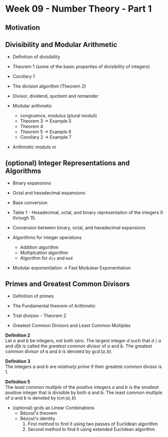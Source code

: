 # Week 09 - Number Theory - Part 1

## Motivation


## Divisibility and Modular Arithmetic

- Definition of divisibility

- Theorem 1 (some of the basic properties of divisibility of integers)
- Corollary 1

- The division algorithm (Theorem 2)

- Divisor, dividend, quotient and remainder

- Modular arithmetic
  - congruence, modulus (plural moduli)
  - Theorem 3 -> Example 5
  - Theorem 4
  - Theorem 5 -> Example 6
  - Corollary 2 -> Example 7

- Arithmetic modulo $m$

## (optional) Integer Representations and Algorithms

- Binary expansions
- Octal and hexadecimal expansions
- Base conversion

- Table 1 - Hexadecimal, octal, and binary representaiton of the integers 0 
  through 15.

- Conversion between binary, octal, and hexadecimal expansions

- Algorithms for integer operations
  - Addition algorithm
  - Multiplcation algorithm
  - Algorithm for `div` and `mod`
- Modular exponentiation -> Fast Modulear Exponentiation

## Primes and Greatest Common Divisors

- Definition of primes

- The Fundamental theorem of Arithmetic

- Trial division - Theorem 2

- Greatest Common Divisors and Least Common Multiples

**Definition 2**     
Let $a$ and $b$ be integers, not both zero. The largest integer $d$ such
that $d \mid a$ and $d | b$ is called the _greatest common divisor_ of $a$
and $b$. The greatest common divisor of $a$ and $b$ is denoted by 
$\gcd(a, b)$.


**Definition 3**    
The integers $a$ and $b$ are _relatively prime_ if their greatest common divisor is $1$.

**Definition 5**     
The _least common multiple_ of the positive integers $a$ and $b$ is the smallest
positive integer that is divisible by both $a$ and $b$. The least common
multiple of $a$ and $b$ is denoted by $\operatorname{lcm}(a, b)$


- (optional) gcds as Linear Combinations
  - Bézout's theorem
  - Bézout's identity
    1. First method to find it using two passes of Euclidean algorithm
    2. Second method to find it using extended Euclidean algorithm
